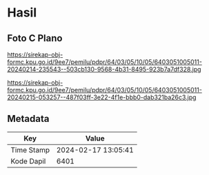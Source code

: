 # Hasil

## Foto C Plano

https://sirekap-obj-formc.kpu.go.id/9ee7/pemilu/pdpr/64/03/05/10/05/6403051005011-20240214-235543--503cb130-9568-4b31-8495-923b7a7df328.jpg

https://sirekap-obj-formc.kpu.go.id/9ee7/pemilu/pdpr/64/03/05/10/05/6403051005011-20240215-053257--487f03ff-3e22-4f1e-bbb0-dab321ba26c3.jpg


## Metadata

| Key        | Value               |
| ---------- | ------------------- |
| Time Stamp | 2024-02-17 13:05:41 |
| Kode Dapil | 6401                |




